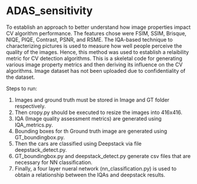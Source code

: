 # ADAS_sensitivity
To establish an approach to better understand how image properties impact CV algorithm performance.
The features chose were FSIM, SSIM, Brisque, NIQE, PIQE, Contrast, PSNR, and RSME. The IQA-based technique to characterizing pictures is used to measure how well people perceive the quality of the images. Hence, this method was used to establish a relaibility metric for CV detection algorithms.
This is a skeletal code for generating various image property metrics and then deriving its influence on the CV algorithms.
Image dataset has not been uploaded due to confidentiality of the dataset.

Steps to run:
1. Images and ground truth must be stored in Image and GT folder respectively. 
2. Then cropy.py should be executed to resize the images into 416x416.
3. IQA (Image quality assessment metrics) are generated using IQA_metrics.py.
4. Bounding boxes for th Ground truth image are generated using GT_boundingbox.py.
5. Then the cars are classified using Deepstack via file deepstack_detect.py.
6. GT_boundingbox.py and deepstack_detect.py generate csv files that are necessary for NN classification.
7. Finally, a four layer nueral network (nn_classification.py) is used to obtain a relationship between the IQAs and deepstack results.
